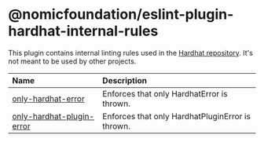 # @nomicfoundation/eslint-plugin-hardhat-internal-rules

This plugin contains internal linting rules used in the [Hardhat repository](https://github.com/nomiclabs/hardhat/). It&#39;s not meant to be used by other projects.

<!-- begin auto-generated rules list -->

| Name                                                                 | Description                                      |
| :------------------------------------------------------------------- | :----------------------------------------------- |
| [only-hardhat-error](docs/rules/only-hardhat-error.md)               | Enforces that only HardhatError is thrown.       |
| [only-hardhat-plugin-error](docs/rules/only-hardhat-plugin-error.md) | Enforces that only HardhatPluginError is thrown. |

<!-- end auto-generated rules list -->
